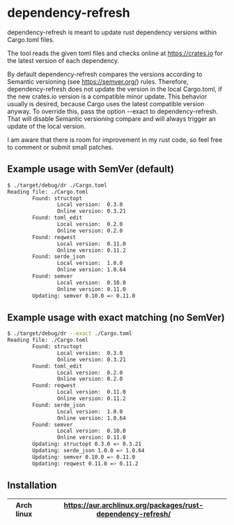 # dependency-refresh

dependency-refresh is meant to update rust dependency versions within Cargo.toml files.

The tool reads the given toml files and checks online at https://crates.io for the latest version of each dependency.

By default dependency-refresh compares the versions according to Semantic versioning (see https://semver.org/) rules. Therefore, dependency-refresh does not update the version in the local Cargo.toml, if the new crates.io version is a compatible minor update. This behavior usually is desired, because Cargo uses the latest compatible version anyway. To override this, pass the option --exact to dependency-refresh. That will disable Semantic versioning compare and will always trigger an update of the local version.

I am aware that there is room for improvement in my rust code, so feel free to comment or submit small patches.

## Example usage with SemVer (default)

```sh
$ ./target/debug/dr ./Cargo.toml
Reading file: ./Cargo.toml
        Found: structopt
                Local version:  0.3.0
                Online version: 0.3.21
        Found: toml_edit
                Local version:  0.2.0
                Online version: 0.2.0
        Found: reqwest
                Local version:  0.11.0
                Online version: 0.11.2
        Found: serde_json
                Local version:  1.0.0
                Online version: 1.0.64
        Found: semver
                Local version:  0.10.0
                Online version: 0.11.0
        Updating: semver 0.10.0 => 0.11.0
```

## Example usage with exact matching (no SemVer)

```sh
$ ./target/debug/dr --exact ./Cargo.toml
Reading file: ./Cargo.toml
        Found: structopt
                Local version:  0.3.0
                Online version: 0.3.21
        Found: toml_edit
                Local version:  0.2.0
                Online version: 0.2.0
        Found: reqwest
                Local version:  0.11.0
                Online version: 0.11.2
        Found: serde_json
                Local version:  1.0.0
                Online version: 1.0.64
        Found: semver
                Local version:  0.10.0
                Online version: 0.11.0
        Updating: structopt 0.3.0 => 0.3.21
        Updating: serde_json 1.0.0 => 1.0.64
        Updating: semver 0.10.0 => 0.11.0
        Updating: reqwest 0.11.0 => 0.11.2
```

## Installation

|  Arch linux | https://aur.archlinux.org/packages/rust-dependency-refresh/ |
|-------------|-------------------------------------------------------------|
